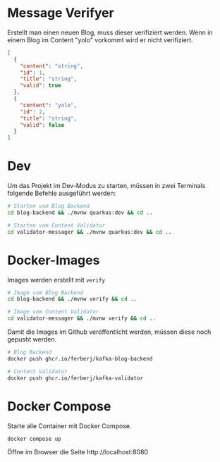 # Message Verifyer
Erstellt man einen neuen Blog, muss dieser verifiziert werden. 
Wenn in einem Blog im Content "yolo" vorkommt wird er nicht verifiziert. 
```json
[
  {
    "content": "string",
    "id": 1,
    "title": "string",
    "valid": true
  },
  {
    "content": "yolo",
    "id": 2,
    "title": "string",
    "valid": false
  }
]
```

# Dev
Um das Projekt im Dev-Modus zu starten, müssen in zwei Terminals folgende Befehle ausgeführt werden:
```bash
# Starten vom Blog Backend
cd blog-backend && ./mvnw quarkus:dev && cd ..
```
```bash
# Starten vom Content Validator
cd validator-messager && ./mvnw quarkus:dev && cd ..
```
# Docker-Images
Images werden erstellt mit `verify`
```bash
# Image vom Blog Backend
cd blog-backend && ./mvnw verify && cd ..
```
```bash
# Image vom Content Validator
cd validator-messager && ./mvnw verify && cd ..
```

Damit die Images im Github veröffentlicht werden, müssen diese noch gepusht werden.
```bash
# Blog Backend
docker push ghcr.io/ferberj/kafka-blog-backend
```
```bash
# Content Validator
docker push ghcr.io/ferberj/kafka-validator
```

# Docker Compose
Starte alle Container mit Docker Compose.

`docker compose up`

Öffne im Browser die Seite http://localhost:8080
